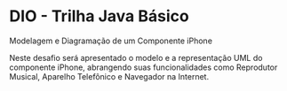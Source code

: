 # DIO - Trilha Java Básico
Modelagem e Diagramação de um Componente iPhone

Neste desafio será apresentado o modelo e a representação UML do componente iPhone, abrangendo suas funcionalidades como Reprodutor Musical, Aparelho Telefônico e Navegador na Internet.
